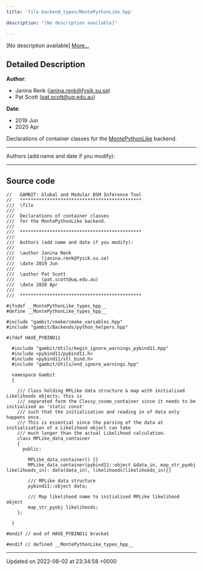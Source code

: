 ```yaml
---
title: 'file backend_types/MontePythonLike.hpp'

description: "[No description available]"

---
```







[No description available] [More...](#detailed-description)

## Detailed Description


**Author**: 

  * Janina Renk ([janina.renk@fysik.su.se](mailto:janina.renk@fysik.su.se)) 
  * Pat Scott ([pat.scott@uq.edu.au](mailto:pat.scott@uq.edu.au)) 


**Date**: 

  * 2019 Jun
  * 2020 Apr


Declarations of container classes for the [MontePythonLike](/documentation/code/darkbit_development/namespaces/namespacemontepythonlike/) backend.



------------------

Authors (add name and date if you modify):



------------------




## Source code

```
//   GAMBIT: Global and Modular BSM Inference Tool
//   *********************************************
///  \file
///
///  Declarations of container classes
///  for the MontePythonLike backend.
///
///  *********************************************
///
///  Authors (add name and date if you modify):
///
///  \author Janina Renk
///          (janina.renk@fysik.su.se)
///  \date 2019 Jun
///
///  \author Pat Scott
///          (pat.scott@uq.edu.au)
///  \date 2020 Apr
///
///  *********************************************

#ifndef __MontePythonLike_types_hpp__
#define __MontePythonLike_types_hpp__

#include "gambit/cmake/cmake_variables.hpp"
#include "gambit/Backends/python_helpers.hpp"

#ifdef HAVE_PYBIND11

  #include "gambit/Utils/begin_ignore_warnings_pybind11.hpp"
  #include <pybind11/pybind11.h>
  #include <pybind11/stl_bind.h>
  #include "gambit/Utils/end_ignore_warnings.hpp"

  namespace Gambit
  {

    /// Class holding MPLike data structure & map with initialised Likelihoods objects; this is
    /// separated form the Classy_cosmo_container since it needs to be initialised as 'static const'
    /// such that the initialisation and reading in of data only happens once.
    /// This is essential since the parsing of the data at initialisation of a Likelihood object can take
    /// much longer than the actual Likelihood calculation.
    class MPLike_data_container
    {
      public:

        MPLike_data_container() {}
        MPLike_data_container(pybind11::object &data_in, map_str_pyobj likelihoods_in): data(data_in), likelihoods(likelihoods_in){}

        /// MPLike data structure
        pybind11::object data;

        /// Map likelihood name to initialised MPLike likelihood object
        map_str_pyobj likelihoods;
    };

  }

#endif // end of HAVE_PYBIND11 bracket

#endif // defined __MontePythonLike_types_hpp__
```


-------------------------------

Updated on 2022-08-02 at 23:34:58 +0000
